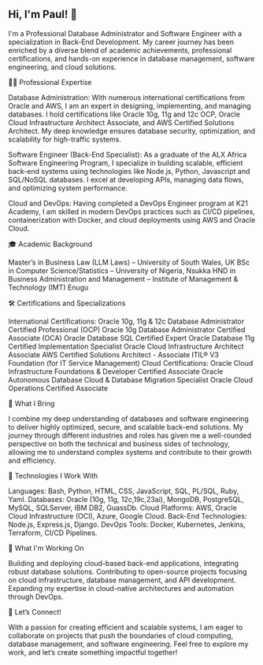 ## Hi, I'm Paul! 👋
I'm a Professional Database Administrator and Software Engineer with a specialization in Back-End Development. My career journey has been enriched by a diverse blend of academic achievements, professional certifications, and hands-on experience in database management, software engineering, and cloud solutions.

👨‍💻 Professional Expertise

Database Administration: With numerous international certifications from Oracle and AWS, I am an expert in designing, implementing, and managing databases. I hold certifications like Oracle 10g, 11g and 12c OCP, Oracle Cloud Infrastructure Architect Associate, and AWS Certified Solutions Architect. My deep knowledge ensures database security, optimization, and scalability for high-traffic systems.

Software Engineer (Back-End Specialist): As a graduate of the ALX Africa Software Engineering Program, I specialize in building scalable, efficient back-end systems using technologies like Node.js, Python, Javascript and SQL/NoSQL databases. I excel at developing APIs, managing data flows, and optimizing system performance.

Cloud and DevOps: Having completed a DevOps Engineer program at K21 Academy, I am skilled in modern DevOps practices such as CI/CD pipelines, containerization with Docker, and cloud deployments using AWS and Oracle Cloud.

🎓 Academic Background

Master’s in Business Law (LLM Laws) – University of South Wales, UK
BSc in Computer Science/Statistics – University of Nigeria, Nsukka
HND in Business Administration and Management – Institute of Management & Technology (IMT) Enugu

🛠 Certifications and Specializations

International Certifications:
Oracle 10g, 11g & 12c Database Administrator Certified Professional (OCP)
Oracle 10g Database Administrator Certified Associate (OCA)
Oracle Database SQL Certified Expert
Oracle Database 11g Certified Implementation Specialist
Oracle Cloud Infrastructure Architect Associate
AWS Certified Solutions Architect - Associate
ITIL® V3 Foundation (for IT Service Management)
Cloud Certifications:
Oracle Cloud Infrastructure Foundations & Developer Certified Associate
Oracle Autonomous Database Cloud & Database Migration Specialist
Oracle Cloud Operations Certified Associate

💼 What I Bring

I combine my deep understanding of databases and software engineering to deliver highly optimized, secure, and scalable back-end solutions. My journey through different industries and roles has given me a well-rounded perspective on both the technical and business sides of technology, allowing me to understand complex systems and contribute to their growth and efficiency.

🔧 Technologies I Work With

Languages: Bash, Python, HTML, CSS, JavaScript, SQL, PL/SQL, Ruby, Yaml.
Databases: Oracle (10g, 11g, 12c,19c,23ai), MongoDB, PostgreSQL, MySQL, SQLServer, IBM DB2, GuassDb.
Cloud Platforms: AWS, Oracle Cloud Infrastructure (OCI), Azure, Google Cloud.
Back-End Technologies: Node.js, Express.js, Django.
DevOps Tools: Docker, Kubernetes, Jenkins, Terraform, CI/CD Pipelines.

🌱 What I'm Working On

Building and deploying cloud-based back-end applications, integrating robust database solutions.
Contributing to open-source projects focusing on cloud infrastructure, database management, and API development.
Expanding my expertise in cloud-native architectures and automation through DevOps.

💬 Let’s Connect!

With a passion for creating efficient and scalable systems, I am eager to collaborate on projects that push the boundaries of cloud computing, database management, and software engineering. Feel free to explore my work, and let’s create something impactful together!


<!--
**paulchukwujekwu/paulchukwujekwu** is a ✨ _special_ ✨ repository because its `README.md` (this file) appears on your GitHub profile.

Here are some ideas to get you started:

- 🔭 I’m currently working on ...
- 🌱 I’m currently learning ...
- 👯 I’m looking to collaborate on ...
- 🤔 I’m looking for help with ...
- 💬 Ask me about ...
- 📫 How to reach me: ...
- 😄 Pronouns: ...
- ⚡ Fun fact: ...
-->
